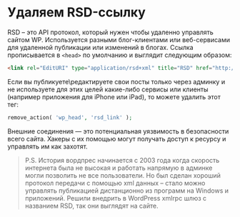 # Удаляем RSD-ссылку

RSD –  это API протокол, который нужен чтобы удаленно управлять сайтом WP. Используется 
разными блог-клиентами или веб-сервисами для удаленной публикации или изменений в блогах. 
Ссылка прописывается в `<head>` по умолчанию и выглядит следующим образом:

```html
<link rel="EditURI" type="application/rsd+xml" title="RSD" href="http://ваш-сайт.ru/xmlrpc.php?rsd" />
```

Если вы публикуете\редактируете свои посты только через админку и не используете для этих 
целей какие-либо сервисы или клиенты (например приложения для iPhone или iPad), то можете удалить этот тег:

```php
remove_action( 'wp_head', 'rsd_link' );
```
  
Внешние соединения — это потенциальная уязвимость в безопасности всего сайта. Хакеры с их 
помощью могут получать доступ к ресурсу и управлять им как захотят. 

> P.S. История вордпрес начинается с 2003 года когда скорость интернета была не высокая 
и работать напрямую в админке могли позволить не все пользователи. Но был сделан хороший 
протокол передачи с помощью xml данных – стало можно управлять публикацией дистанционно 
из программ на Windows и приложений. Решили внедрить в WordPress xmlrpc шлюз 
с названием RSD, так они выглядят на сайте.
